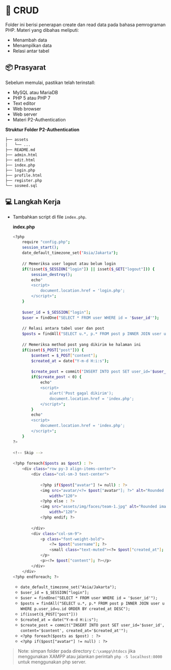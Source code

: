 
# :memo: CRUD

Folder ini berisi penerapan create dan read data pada bahasa pemrograman PHP. Materi yang dibahas meliputi:
* Menambah data
* Menampilkan data
* Relasi antar tabel

## :package: Prasyarat

Sebelum memulai, pastikan telah terinstall:
* MySQL atau MariaDB
* PHP 5 atau PHP 7
* Text editor
* Web browser
* Web server
* Materi P2-Authentication

**Struktur Folder P2-Authentication**

```text
├── assets
│   └── ...
├── README.md
├── admin.html
├── edit.html
├── index.php
├── login.php
├── profile.html
├── register.php
└── sosmed.sql
```

## :computer: Langkah Kerja

* Tambahkan script di file `index.php`.

	**index.php**
	```bash
	<?php
		require "config.php";
		session_start();
		date_default_timezone_set("Asia/Jakarta");

		// Memeriksa user logout atau belum login
		if(!isset($_SESSION["login"]) || isset($_GET["logout"])) {
			session_destroy();
			echo"
			<script>
				document.location.href = 'login.php';
			</script>";
		}

		$user_id = $_SESSION["login"];
		$user = findOne("SELECT * FROM user WHERE id = '$user_id'");

		// Relasi antara tabel user dan post
		$posts = findAll("SELECT u.*, p.* FROM post p INNER JOIN user u WHERE p.user_id=u.id ORDER BY created_at DESC");
		
		// Memeriksa method post yang dikirim ke halaman ini
		if(isset($_POST["post"])) {
			$content = $_POST["content"];
			$created_at = date("Y-m-d H:i:s");

			$create_post = commit("INSERT INTO post SET user_id='$user_id', content='$content', created_at='$created_at'");
			if($create_post < 0) {
				echo"
				<script>
					alert('Post gagal dikirim');
					document.location.href = 'index.php';
				</script>";
			}
			echo"
			<script>
				document.location.href = 'index.php';
			</script>";
		}
	?>

	<!-- Skip -->

	<?php foreach($posts as $post) : ?>
		<div class="row py-3 align-items-center">
			<div class="col-sm-3 text-center">

				<?php if($post["avatar"] != null) : ?>
				<img src="avatar/<?= $post["avatar"]; ?>" alt="Rounded image" class="img-fluid rounded shadow"
					width="120">
				<?php else : ?>
				<img src="assets/img/faces/team-1.jpg" alt="Rounded image" class="img-fluid rounded shadow"
					width="120">
				<?php endif; ?>
						
			</div>
			<div class="col-sm-9">
				<p class="font-weight-bold">
					<?= $post["username"]; ?>
					<small class="text-muted"><?= $post["created_at"]; ?></small>
				</p>
				<p><?= $post["content"]; ?></p>
			</div>
		</div>
	<?php endforeach; ?>
	```
	
	* `date_default_timezone_set("Asia/Jakarta");`
	* `$user_id = $_SESSION["login"];`
	* `$user = findOne("SELECT * FROM user WHERE id = '$user_id'");`
	* `$posts = findAll("SELECT u.*, p.* FROM post p INNER JOIN user u WHERE p.user_id=u.id ORDER BY created_at DESC");`
	* `if(isset($_POST["post"]))`
	* `$created_at = date("Y-m-d H:i:s");`
	* `$create_post = commit("INSERT INTO post SET user_id='$user_id', content='$content', created_at='$created_at'");`
	* `<?php foreach($posts as $post) : ?>`
	* `<?php if($post["avatar"] != null) : ?>`


> Note: simpan folder pada directory `C:\xampp\htdocs` jika menggunakan XAMPP atau jalankan perintah `php -S localhost:8000` untuk menggunakan php server.